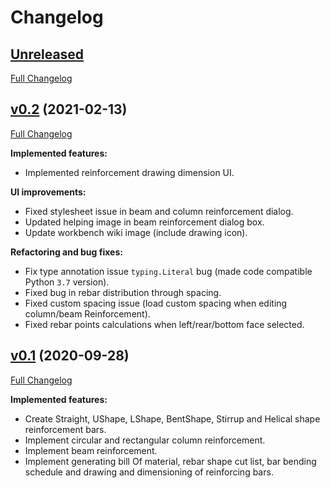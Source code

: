 # Changelog

## [Unreleased](https://github.com/amrit3701/FreeCAD-Reinforcement/tree/HEAD)
[Full Changelog](https://github.com/amrit3701/FreeCAD-Reinforcement/compare/v0.2...HEAD)

## [v0.2](https://github.com/amrit3701/FreeCAD-Reinforcement/tree/v0.2) (2021-02-13)

[Full Changelog](https://github.com/amrit3701/FreeCAD-Reinforcement/compare/v0.1..v0.2)

**Implemented features:**
- Implemented reinforcement drawing dimension UI.

**UI improvements:**
- Fixed stylesheet issue in beam and column reinforcement dialog.
- Updated helping image in beam reinforcement dialog box.
- Update workbench wiki image (include drawing icon).

**Refactoring and bug fixes:**
- Fix type annotation issue `typing.Literal` bug (made code compatible Python `3.7` version).
- Fixed bug in rebar distribution through spacing.
- Fixed custom spacing issue (load custom spacing when editing column/beam Reinforcement).
- Fixed rebar points calculations when left/rear/bottom face selected.

## [v0.1](https://github.com/amrit3701/FreeCAD-Reinforcement/tree/v0.1) (2020-09-28)

[Full Changelog](https://github.com/amrit3701/FreeCAD-Reinforcement/compare/421c376da219c2872428a89190b4cc2a6f310737...v0.1)

**Implemented features:**

- Create Straight, UShape, LShape,  BentShape, Stirrup and Helical shape reinforcement bars.
- Implement circular and rectangular column reinforcement.
- Implement beam reinforcement.
- Implement generating bill Of material, rebar shape cut list, bar bending schedule and drawing and dimensioning of reinforcing bars.

